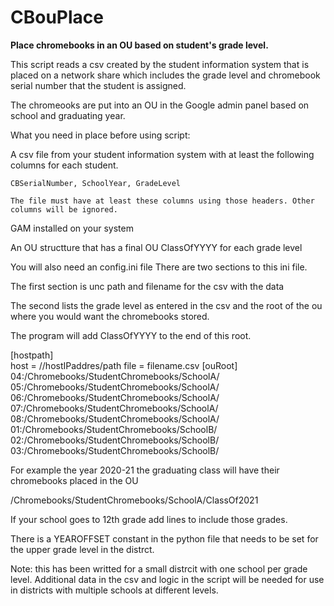 # CBouPlace

**Place chromebooks in an OU based on student's grade level.**

This script reads a csv created by the student information system that is placed 
on a network share which includes the grade level and chromebook serial number that the student is assigned.

The chromeooks are put into an OU in the Google admin panel based on school and graduating year.


What you need in place before using script:

  A csv file from your student information system with at least the following columns for each student.
  
    CBSerialNumber, SchoolYear, GradeLevel
    
    The file must have at least these columns using those headers. Other columns will be ignored.
    
  GAM installed on your system
  
  An OU structture that has a final OU ClassOfYYYY for each grade level
  

You will also need an config.ini file
There are two sections to this ini file.

The first section is unc path and filename for the csv with the data

The second lists the grade level as entered in the csv and the root of the ou where you would want the chromebooks stored.

The program will add ClassOfYYYY to the end of this root.

[hostpath]  
host = //hostIPaddres/path
file = filename.csv
[ouRoot]
04:/Chromebooks/StudentChromebooks/SchoolA/
05:/Chromebooks/StudentChromebooks/SchoolA/
06:/Chromebooks/StudentChromebooks/SchoolA/
07:/Chromebooks/StudentChromebooks/SchoolA/
08:/Chromebooks/StudentChromebooks/SchoolA/
01:/Chromebooks/StudentChromebooks/SchoolB/
02:/Chromebooks/StudentChromebooks/SchoolB/
03:/Chromebooks/StudentChromebooks/SchoolB/

For example the year 2020-21 the graduating class will have their chromebooks placed in the OU 

/Chromebooks/StudentChromebooks/SchoolA/ClassOf2021

If your school goes to 12th grade add lines to include those grades.

There is a YEAROFFSET constant in the python file that needs to be set for the upper grade level in the distrct.

Note: this has been writted for a small distrcit with one school per grade level. Additional data in the csv and logic in the script will be needed for use in districts with multiple schools at different levels.


